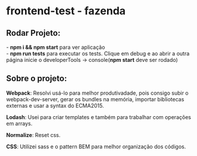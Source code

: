 # frontend-test - fazenda

<h2>Rodar Projeto:</h2>
- <b>npm i && npm start</b> para ver aplicação <br>
- <b>npm run tests</b> para executar os tests. Clique em debug e ao abrir a outra página inicie o developerTools -> console(<b>npm start</b> deve ser rodado)

<h2>Sobre o projeto:</h2>
<p><b>Webpack</b>: Resolvi usá-lo para melhor produtivadade, pois consigo subir o webpack-dev-server, gerar os bundles na memória, importar bibliotecas externas e usar a syntax do ECMA2015.</p>

<p><b>Lodash</b>: Usei para criar templates e também para trabalhar com operações em arrays.</p>

<p><b>Normalize</b>: Reset css.</p>

<p><b>CSS</b>: Utilizei sass e o pattern BEM para melhor organização dos códigos.</p>

